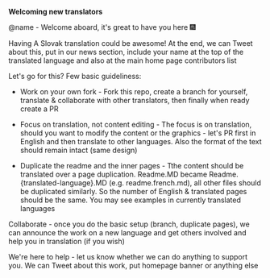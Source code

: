**Welcoming new translators**

@name - Welcome aboard, it's great to have you here 🎆

Having A Slovak translation could be awesome! At the end, we can Tweet about this, put in our news section, include your name at the top of the translated language and also at the main home page contributors list

Let's go for this? Few basic guideliness:

- Work on your own fork - Fork this repo, create a branch for yourself, translate & collaborate with other translators, then finally when ready create a PR

- Focus on translation, not content editing - The focus is on translation, should you want to modify the content or the graphics - let's PR first in English and then translate to other languages. Also the format of the text should remain intact (same design)

- Duplicate the readme and the inner pages - Tthe content should be translated over a page duplication. Readme.MD became Readme.{translated-language}.MD (e.g. readme.french.md), all other files should be duplicated similarly. So the number of English & translated pages should be the same. You may see examples in currently translated languages

Collaborate - once you do the basic setup (branch, duplicate pages), we can announce the work on a new language and get others involved and help you in translation (if you wish)

We're here to help - let us know whether we can do anything to support you. We can Tweet about this work, put homepage banner or anything else
